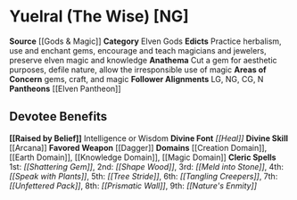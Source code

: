 ﻿---
ability:
- Intelligence
- Wisdom
ability_boost:
- Intelligence
- Wisdom
alignment: NG
deity:
- '[[DATABASE/deity/Yuelral|Yuelral]]'
- '[[DATABASE/deity/Elven Pantheon|ElvenPantheon]]'
deity_category: Elven Gods
divine_font: Heal
domain:
- '[[DATABASE/domain/Creation Domain|Creation]]'
- '[[DATABASE/domain/Earth Domain|Earth]]'
- '[[DATABASE/domain/Knowledge Domain|Knowledge]]'
- '[[DATABASE/domain/Magic Domain|Magic]]'
favored_weapon: '[[DATABASE/weapon/Dagger|Dagger]]'
follower_alignment:
- LG
- NG
- N
- CG
id: '111'
name: Yuelral
rarity: Common
skill:
- '[[DATABASE/skill/Arcana|Arcana]]'
source: '[[DATABASE/source/Gods & Magic|Gods & Magic]]'
trait: null
type: Deity

---
# Yuelral (The Wise) [NG]

**Source** [[Gods & Magic]] 
**Category** Elven Gods
**Edicts** Practice herbalism, use and enchant gems, encourage and teach magicians and jewelers, preserve elven magic and knowledge
**Anathema** Cut a gem for aesthetic purposes, defile nature, allow the irresponsible use of magic
**Areas of Concern** gems, craft, and magic
**Follower Alignments** LG, NG, CG, N
**Pantheons** [[Elven Pantheon]]

## Devotee Benefits

**[[Raised by Belief]]** Intelligence or Wisdom
**Divine Font** _[[Heal]]_
**Divine Skill** [[Arcana]]
**Favored Weapon** [[Dagger]]
**Domains** [[Creation Domain]], [[Earth Domain]], [[Knowledge Domain]], [[Magic Domain]]
**Cleric Spells** 1st: _[[Shattering Gem]]_, 2nd: _[[Shape Wood]]_, 3rd: _[[Meld into Stone]]_, 4th: _[[Speak with Plants]]_, 5th: _[[Tree Stride]]_, 6th: _[[Tangling Creepers]]_, 7th: _[[Unfettered Pack]]_, 8th: _[[Prismatic Wall]]_, 9th: _[[Nature's Enmity]]_